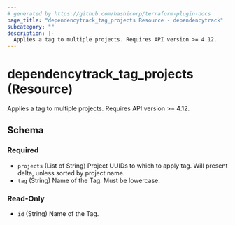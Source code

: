 ```yaml
---
# generated by https://github.com/hashicorp/terraform-plugin-docs
page_title: "dependencytrack_tag_projects Resource - dependencytrack"
subcategory: ""
description: |-
  Applies a tag to multiple projects. Requires API version >= 4.12.
---
```


# dependencytrack_tag_projects (Resource)

Applies a tag to multiple projects. Requires API version >= 4.12.



<!-- schema generated by tfplugindocs -->
## Schema

### Required

- `projects` (List of String) Project UUIDs to which to apply tag. Will present delta, unless sorted by project name.
- `tag` (String) Name of the Tag. Must be lowercase.

### Read-Only

- `id` (String) Name of the Tag.
